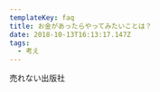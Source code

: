 ```yaml
---
templateKey: faq
title: お金があったらやってみたいことは？
date: 2018-10-13T16:13:17.147Z
tags:
  - 考え
---
```

売れない出版社

